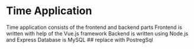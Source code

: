 # Time Application

Time application consists of the frontend and backend parts
Frontend is written with help of the Vue.js framework
Backend is written using Node.js and Express
Database is MySQL ## replace with PostregSql
